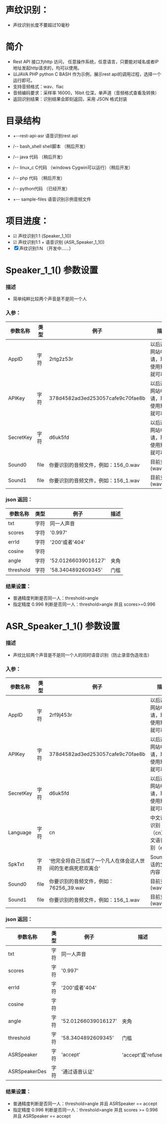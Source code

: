 # 声纹识别：
- 声纹识别长度不要超过10毫秒

# 简介
- Rest API 接口为http 访问， 任意操作系统，任意语言，只要能对域名或者IP地址发起http请求的，均可以使用。
- 以JAVA PHP python C BASH 作为示例，展示rest api的调用过程，选择一个运行即可。
- 支持音频格式：wav、flac
- 音频编码要求：采样率 16000，16bit 位深，单声道（音频格式查看及转换）
- 返回识别结果：识别结果会即刻返回，采用 JSON 格式封装

# 目录结构
- +--rest-api-asr  语音识别rest api
-    /-- bash_shell shell脚本                  （稍后开发）
-    /-- java 代码                             （稍后开发）
-    /-- linux_c C代码 （windows Cygwin可以运行）（稍后开发）
-    /-- php 代码                              （稍后开发）
-    /-- python代码                            （已经开发）

- +-- sample-files 语音识别示例音频文件
 
 
# 项目进度：
-   ☑ 声纹识别1:1 (Speaker_1_1())
-   ☑ 声纹识别1:1 + 语音识别 (ASR_Speaker_1_1())
-   ☒ 声纹识别1:N （开发中......）


# Speaker_1_1() 参数设置
### 描述
- 简单纯粹比较两个声音是不是同一个人

### 入参：
参数名称|类型|例子|描述|
|---|---|---|---|
|AppID|字符|2rtg2z53r|以后通过网站申请，现在使用默认就可以|
|APIKey|字符|378d4582ad3ed253057cafe9c70fae8b|以后通过网站申请，现在使用默认就可以|
|SecretKey|字符|d6uk5fd|以后通过网站申请，现在使用默认就可以|
|Sound0|file|你要识别的音频文件，例如：156_0.wav|目前支持(wav,flac)|
|Sound1|file|你要识别的音频文件，例如：156_1.wav|目前支持(wav,flac)|

### json 返回：
参数名称|类型|例子|描述|
|---|---|---|---|
|txt|字符|同一人声音| |
|scores|字符|'0.997'| |
|errId|字符|'200'或者'404'| |
|cosine|字符| | |
|angle|字符|'52.01266039016127'|夹角|
|threshold|字符|'58.3404892609345'|门槛|

### 结果设置：
- 普通精度判断是否同一人：threshold>angle 
- 指定精度 0.996 判断是否同一人：threshold>angle 并且 scores>=0.996

# ASR_Speaker_1_1() 参数设置
### 描述
- 声纹比较两个声音是不是同一个人的同时语音识别（防止录音伪造攻击）

### 入参：
参数名称|类型|例子|描述|
|---|---|---|---|
|AppID|字符|2rf9j453r|以后通过网站申请，现在使用默认就可以|
|APIKey|字符|378d4582ad3ed253057cafe9c70fae8b|以后通过网站申请，现在使用默认就可以|
|SecretKey|字符|d6uk5fd|以后通过网站申请，现在使用默认就可以|
|Language|字符|cn|中文语音识别（cn），中文语音识别（en）|
|SpkTxt|字符|'他完全将自己当成了一个凡人在体会这人世间的生老病死悲欢离合'|Sound0说话的文本内容|
|Sound0|file|你要识别的音频文件，例如：76256_39.wav|目前支持(wav,flac)|
|Sound1|file|你要识别的音频文件，例如：156_1.wav|目前支持(wav,flac)|

### json 返回：
参数名称|类型|例子|描述|
|---|---|---|---|
|txt|字符|同一人声音| |
|scores|字符|'0.997'| |
|errId|字符|'200'或者'404'| |
|cosine|字符| | |
|angle|字符|'52.01266039016127'|夹角|
|threshold|字符|'58.3404892609345'|门槛|
|ASRSpeaker|字符|'accept'|'accept'或'refuse'|
|ASRSpeakerDes|字符|'通过语音认证'| |

### 结果设置：
- 普通精度判断是否同一人：threshold>angle 并且 ASRSpeaker == accept
- 指定精度 0.996 判断是否同一人：threshold>angle 并且 scores >= 0.996 并且 ASRSpeaker == accept
